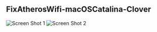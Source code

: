 ## FixAtherosWifi-macOSCatalina-Clover
![Screen Shot 1](https://user-images.githubusercontent.com/6248794/80320627-8b25eb00-87e5-11ea-871a-4af30107b8b9.png)
![Screen Shot 2](https://user-images.githubusercontent.com/6248794/80320628-8bbe8180-87e5-11ea-8213-1ccf916d08e2.png)
